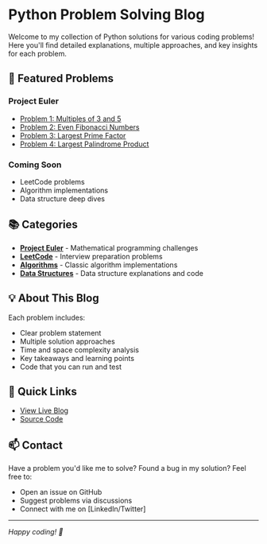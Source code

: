 # Python Problem Solving Blog


Welcome to my collection of Python solutions for various coding problems! Here you'll find detailed explanations, multiple approaches, and key insights for each problem.

## 🚀 Featured Problems

### Project Euler
- [Problem 1: Multiples of 3 and 5](problems/project-euler/problem-001.md)
- [Problem 2: Even Fibonacci Numbers](problems/project-euler/problem-002.md)
- [Problem 3: Largest Prime Factor](problems/project-euler/problem-003.md)
- [Problem 4: Largest Palindrome Product](problems/project-euler/problem-004.md)

### Coming Soon
- LeetCode problems
- Algorithm implementations
- Data structure deep dives

## 📚 Categories

- **[Project Euler](problems/project-euler/)** - Mathematical programming challenges
- **[LeetCode](problems/leetcode/)** - Interview preparation problems  
- **[Algorithms](problems/algorithms/)** - Classic algorithm implementations
- **[Data Structures](problems/data-structures/)** - Data structure explanations and code

## 💡 About This Blog

Each problem includes:
- Clear problem statement
- Multiple solution approaches
- Time and space complexity analysis
- Key takeaways and learning points
- Code that you can run and test

## 🔗 Quick Links

- [View Live Blog](https://dbirmajer.github.io/python-problem-solving-blog)
- [Source Code](https://github.com/dbirmajer/python-problem-solving-blog)

## 📫 Contact

Have a problem you'd like me to solve? Found a bug in my solution? Feel free to:
- Open an issue on GitHub
- Suggest problems via discussions
- Connect with me on [LinkedIn/Twitter]

---
*Happy coding! 🐍*
